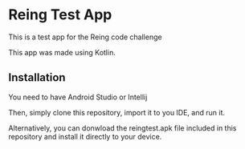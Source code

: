 # Reing Test App
This is a test app for the Reing code challenge

This app was made using Kotlin.

## Installation
You need to have Android Studio or Intellij

Then, simply clone this repository, import it to you IDE, and run it.

Alternatively, you can donwload the reingtest.apk file included in this repository and install it directly to your device.
